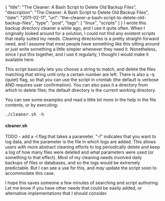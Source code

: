 {
  "title": "The Cleaner: A Bash Script to Delete Old Backup Files",
  "description": "The Cleaner: A Bash Script to Delete Old Backup Files",
  "date": "2011-02-11",
  "url": "the-cleaner-a-bash-script-to-delete-old-backup-files",
  "type": "post",
  "tags": [
    "linux",
    "scripts"
  ]
}
I wrote this backup directory cleaner a while ago, and I use it quite often. When I originally looked around for a solution, I could not find any existent scripts that really suited my needs. Cleaning directories is a pretty straight-forward need, and I assume that most people have something like this sitting around or just write something a little simpler whenever they need it. Nonetheless, since I put this together, and I use it regularly, I thought I would make it available here.

This script basically lets you choose a string to match, and delete the files matching that string until only a certain number are left. There is also a -q (quiet) flag, so that you can use the script in crontab (the default is verbose AND requires user confirmation). You can also pass it a directory from which to delete files; the default directory is the current working directory.

You can see some examples and read a little bit more in the help in the file contents, or by executing:
<pre>
./cleaner.sh -h
</pre>

#### cleaner.sh

<script src="https://gist.github.com/2727200.js?file=cleaner.sh"></script>

TODO - add a -l flag that takes a parameter. "-l" indicates that you want to log data, and the parameter is the file in which logs are added. This allows users with more abstract cleaning efforts to log periodically delete and keep a log of how many files were deleted and what parameters were used (or something to that effect). Most of my cleaning needs involved daily backups of files or databases, and so the logs would be extremely predictable. But I can see a use for this, and _may_ update the script soon to accommodate this case.

I hope this saves someone a few minutes of searching and script authoring.  Let me know if you have other needs that could be easily added, or alternative implementations that I should consider.
